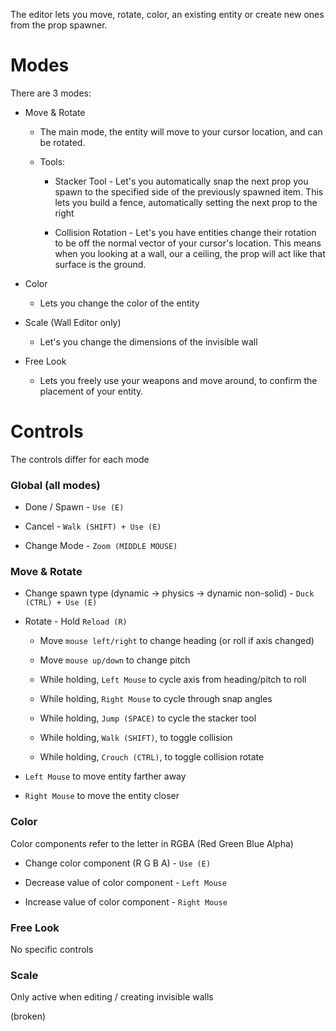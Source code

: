 The editor lets you move, rotate, color, an existing entity or create new ones from the prop spawner.

# Modes

There are 3 modes:

- Move & Rotate

    - The main mode, the entity will move to your cursor location, and can be rotated.

    - Tools:

        - Stacker Tool - Let's you automatically snap the next prop you spawn to the specified side of the previously spawned item. This lets you build a fence, automatically setting the next prop to the right

        - Collision Rotation - Let's you have entities change their rotation to be off the normal vector of your cursor's location. This means when you looking at a wall, our a ceiling, the prop will act like that surface is the ground.

- Color

    - Lets you change the color of the entity

- Scale (Wall Editor only)

    - Let's you change the dimensions of the invisible wall

- Free Look

    - Lets you freely use your weapons and move around, to confirm the placement of your entity.

# Controls

The controls differ for each mode

### Global (all modes)

- Done / Spawn - `Use (E)`

- Cancel - `Walk (SHIFT) + Use (E)`

- Change Mode - `Zoom (MIDDLE MOUSE)`

### Move & Rotate

- Change spawn type (dynamic -> physics -> dynamic non-solid) - `Duck (CTRL) + Use (E)`

- Rotate - Hold `Reload (R)`

    - Move `mouse left/right` to change heading (or roll if axis changed)

    - Move `mouse up/down` to change pitch

    - While holding, `Left Mouse` to cycle axis from heading/pitch to roll

    - While holding, `Right Mouse` to cycle through snap angles

    - While holding, `Jump (SPACE)` to cycle the stacker tool

    - While holding, `Walk (SHIFT)`, to toggle collision

    - While holding, `Crouch (CTRL)`, to toggle collision rotate

- `Left Mouse` to move entity farther away

- `Right Mouse` to move the entity closer

### Color

Color components refer to the letter in RGBA (Red Green Blue Alpha)

- Change color component (R G B A) - `Use (E)`

- Decrease value of color component - `Left Mouse`

- Increase value of color component - `Right Mouse`

### Free Look

No specific controls

### Scale

Only active when editing / creating invisible walls

(broken)




